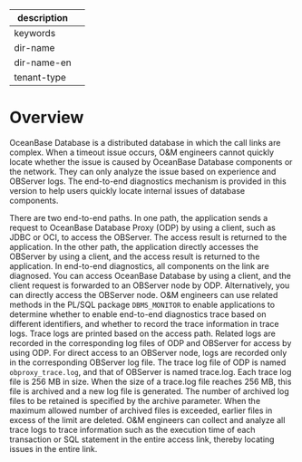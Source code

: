 |description||
|---|---|
|keywords||
|dir-name||
|dir-name-en||
|tenant-type||

# Overview

OceanBase Database is a distributed database in which the call links are complex. When a timeout issue occurs, O&M engineers cannot quickly locate whether the issue is caused by OceanBase Database components or the network. They can only analyze the issue based on experience and OBServer logs. The end-to-end diagnostics mechanism is provided in this version to help users quickly locate internal issues of database components.

There are two end-to-end paths. In one path, the application sends a request to OceanBase Database Proxy (ODP) by using a client, such as JDBC or OCI, to access the OBServer. The access result is returned to the application. In the other path, the application directly accesses the OBServer by using a client, and the access result is returned to the application. In end-to-end diagnostics, all components on the link are diagnosed. You can access OceanBase Database by using a client, and the client request is forwarded to an OBServer node by ODP. Alternatively, you can directly access the OBServer node. O&M engineers can use related methods in the PL/SQL package `DBMS_MONITOR` to enable applications to determine whether to enable end-to-end diagnostics trace based on different identifiers, and whether to record the trace information in trace logs. Trace logs are printed based on the access path. Related logs are recorded in the corresponding log files of ODP and OBServer for access by using ODP. For direct access to an OBServer node, logs are recorded only in the corresponding OBServer log file. The trace log file of ODP is named `obproxy_trace.log`, and that of OBServer is named trace.log.  Each trace log file is 256 MB in size. When the size of a trace.log file reaches 256 MB, this file is archived and a new log file is generated. The number of archived log files to be retained is specified by the archive parameter. When the maximum allowed number of archived files is exceeded, earlier files in excess of the limit are deleted. O&M engineers can collect and analyze all trace logs to trace information such as the execution time of each transaction or SQL statement in the entire access link, thereby locating issues in the entire link.
